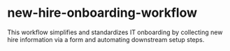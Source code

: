 # new-hire-onboarding-workflow
 This workflow simplifies and standardizes IT onboarding by collecting new hire information via a form and automating downstream setup steps.
